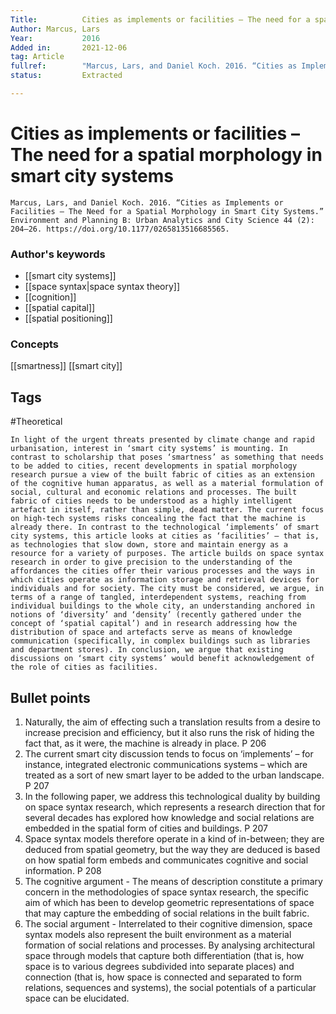 ```yaml
---
Title: 			Cities as implements or facilities – The need for a spatial morphology in smart city systems
Author:	Marcus, Lars
Year:			2016
Added in:		2021-12-06
tag: Article
fullref: 		"Marcus, Lars, and Daniel Koch. 2016. “Cities as Implements or Facilities – The Need for a Spatial Morphology in Smart City Systems.” Environment and Planning B: Urban Analytics and City Science 44 (2): 204–26. https://doi.org/10.1177/0265813516685565."
status:			Extracted

---
```

# Cities as implements or facilities – The need for a spatial morphology in smart city systems 

```ad-quote
Marcus, Lars, and Daniel Koch. 2016. “Cities as Implements or Facilities – The Need for a Spatial Morphology in Smart City Systems.” Environment and Planning B: Urban Analytics and City Science 44 (2): 204–26. https://doi.org/10.1177/0265813516685565.
```

### Author's keywords
- [[smart city systems]]
- [[space syntax|space syntax theory]]
- [[cognition]]
- [[spatial capital]]
- [[spatial positioning]]
### Concepts
[[smartness]]
[[smart city]]
## Tags
#Theoretical 

```ad-abstract
In light of the urgent threats presented by climate change and rapid urbanisation, interest in ‘smart city systems’ is mounting. In contrast to scholarship that poses ‘smartness’ as something that needs to be added to cities, recent developments in spatial morphology research pursue a view of the built fabric of cities as an extension of the cognitive human apparatus, as well as a material formulation of social, cultural and economic relations and processes. The built fabric of cities needs to be understood as a highly intelligent artefact in itself, rather than simple, dead matter. The current focus on high-tech systems risks concealing the fact that the machine is already there. In contrast to the technological ‘implements’ of smart city systems, this article looks at cities as ‘facilities’ – that is, as technologies that slow down, store and maintain energy as a resource for a variety of purposes. The article builds on space syntax research in order to give precision to the understanding of the affordances the cities offer their various processes and the ways in which cities operate as information storage and retrieval devices for individuals and for society. The city must be considered, we argue, in terms of a range of tangled, interdependent systems, reaching from individual buildings to the whole city, an understanding anchored in notions of ‘diversity’ and ‘density’ (recently gathered under the concept of ‘spatial capital’) and in research addressing how the distribution of space and artefacts serve as means of knowledge communication (specifically, in complex buildings such as libraries and department stores). In conclusion, we argue that existing discussions on ‘smart city systems’ would benefit acknowledgement of the role of cities as facilities.
```
## Bullet points
1. Naturally, the aim of effecting such a translation results from a desire to increase precision and efficiency, but it also runs the risk of hiding the fact that, as it were, the machine is already in place. P 206
2. The current smart city discussion tends to focus on ‘implements’ – for instance, integrated electronic communications systems – which are treated as a sort of new smart layer to be added to the urban landscape. P 207
3. In the following paper, we address this technological duality by building on space syntax research, which represents a research direction that for several decades has explored how knowledge and social relations are embedded in the spatial form of cities and buildings. P 207
4. Space syntax models therefore operate in a kind of in-between; they are deduced from spatial geometry, but the way they are deduced is based on how spatial form embeds and communicates cognitive and social information. P 208
5. The cognitive argument - The means of description constitute a primary concern in the methodologies of space syntax research, the specific aim of which has been to develop geometric representations of space that may capture the embedding of social relations in the built fabric.
6. The social argument - Interrelated to their cognitive dimension, space syntax models also represent the built environment as a material formation of social relations and processes. By analysing architectural space through models that capture both differentiation (that is, how space is to various degrees subdivided into separate places) and connection (that is, how space is connected and separated to form relations, sequences and systems), the social potentials of a particular space can be elucidated.

